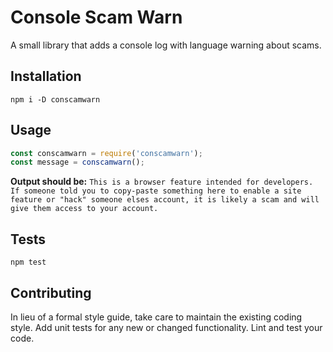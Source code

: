 Console Scam Warn
=========

A small library that adds a console log with language warning about scams.

## Installation

`npm i -D conscamwarn`

## Usage

```typescript
const conscamwarn = require('conscamwarn');
const message = conscamwarn();
```
  
**Output should be:** `This is a browser feature intended for developers. If someone told you to copy-paste something here to enable a site feature or "hack" someone elses account, it is likely a scam and will give them access to your account.`


## Tests

`npm test`

## Contributing

In lieu of a formal style guide, take care to maintain the existing coding style. Add unit tests for any new or changed functionality. Lint and test your code.